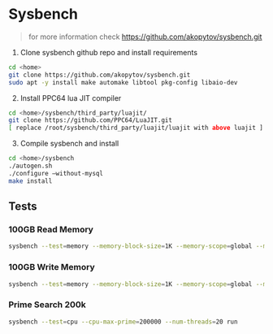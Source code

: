 # Sysbench
>for more information check https://github.com/akopytov/sysbench.git

1. Clone sysbench github repo and install requirements 
```bash
cd <home>
git clone https://github.com/akopytov/sysbench.git
sudo apt -y install make automake libtool pkg-config libaio-dev
```

2. Install PPC64 lua JIT compiler
```bash
cd <home>/sysbench/third_party/luajit/
git clone https://github.com/PPC64/LuaJIT.git
[ replace /root/sysbench/third_party/luajit/luajit with above luajit ]
```

3. Compile sysbench and install
```bash
cd <home>/sysbench
./autogen.sh
./configure —without-mysql
make install
```

## Tests 

### 100GB Read Memory
```bash   
sysbench --test=memory --memory-block-size=1K --memory-scope=global --memory-total-size=100G --memory-oper=read --num-threads=10 run
```
### 100GB Write Memory
```bash
sysbench --test=memory --memory-block-size=1K --memory-scope=global --memory-total-size=100G --memory-oper=write --num-threads=10 run
```
### Prime Search 200k
```bash   
sysbench --test=cpu --cpu-max-prime=200000 --num-threads=20 run
```

